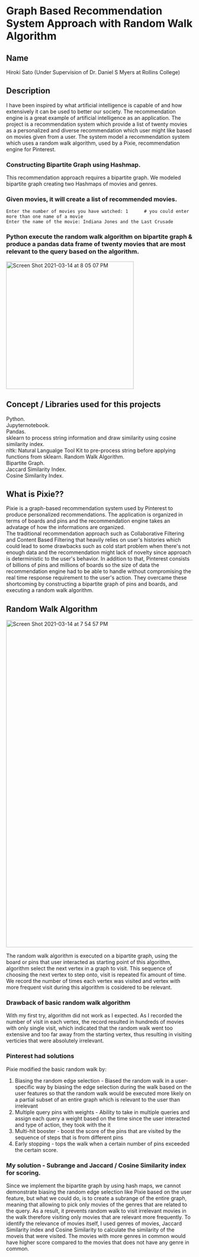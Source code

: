 # Graph Based Recommendation System Approach with Random Walk Algorithm

## Name
Hiroki Sato (Under Supervision of Dr. Daniel S Myers at Rollins College)

## Description
I have been inspired by what artificial intelligence is capable of and how extensively it can be used to better our society. The recommendation engine is a great example of artificial intelligence as an application. 
The project is a recommendation system which provide a list of twenty movies as a personalized and diverse recommendation which user might like based on movies given from a user. The system model a recommendation system which uses a random walk algorithm, used by a Pixie, recommendation engine for Pinterest.   
### Constructing Bipartite Graph using Hashmap.  
This recommendation approach requires a bipartite graph. We modeled bipartite graph creating two Hashmaps of movies and genres. 
### Given movies, it will create a list of recommended movies.
``` 
Enter the number of movies you have watched: 1      # you could enter more than one name of a movie
Enter the name of the movie: Indiana Jones and the Last Crusade
```
### Python execute the random walk algorithm on bipartite graph & produce a pandas data frame of twenty movies that are most relevant to the query based on the algorithm.  
<img width="344" alt="Screen Shot 2021-03-14 at 8 05 07 PM" src="https://user-images.githubusercontent.com/71889206/111089101-b9491200-8500-11eb-81e8-edcd6730cf56.png">


## Concept / Libraries used for this projects
Python.   
Jupyternotebook.  
Pandas.  
sklearn to process string information and draw similarity using cosine similarity index.  
nltk: Natural Langualge Tool Kit to pre-process string before applying functions from sklearn. 
Random Walk Algorithm.  
Bipartite Graph.     
Jaccard Similarity Index.  
Cosine Similarity Index.  


## What is Pixie?? 
Pixie is a graph-based recommendation system used by Pinterest to produce personalized recommendations. The application is organized in terms of boards and pins and the recommendation engine takes an advatage of how the informations are organized.  
The traditional recommendation approach such as Collaborative Filtering and Content Based Filtering that heavily relies on user's histories which could lead to some drawbacks such as cold start problem when there's not enough data and the recommendation might lack of novelty since approach is deterministic to the user's behavior. In addition to that, Pinterest consists of billions of pins and millions of boards so the size of data the recommendation engine had to be able to handle without compromising the real time response requirement to the user's action. 
They overcame these shortcoming by constructing a bipartite graph of pins and boards, and executing a random walk algorithm. 

## Random Walk Algorithm 
<img width="883" alt="Screen Shot 2021-03-14 at 7 54 57 PM" src="https://user-images.githubusercontent.com/71889206/111088763-2e1b4c80-84ff-11eb-82f9-5250026131e3.png">

The random walk algorithm is executed on a bipartite graph, using the board or pins that user interacted as starting point of this algorithm, algorithm select the next vertex in a graph to visit. This sequence of choosing the next vertex to step onto, visit is repeated fix amount of time. We record the number of times each vertex was visited and vertex with more frequent visit during this algorithm is cosidered to be relevant.  
### Drawback of basic random walk algorithm
With my first try, algorithm did not work as I expected. As I recorded the number of visit in each vertex, the record resulted in hundreds of movies with only single visit, which indicated that the random walk went too extensive and too far away from the starting vertex, thus resulting in visiting verticies that were absolutely irrelevant. 

### Pinterest had solutions 
Pixie modified the basic random walk by: 
1. Biasing the random edge selection - Biased the random walk in a user-specific way by biasing the edge selection during the walk based on the user features so that the random walk would be executed more likely on a partial subset of an entire graph which is relevant to the user than irrelevant
2. Multiple query pins with weights - Ability to take in multiple queries and assign each query a weight based on the time since the user interacted and type of action, they took with the it
3. Multi-hit booster - boost the score of the pins that are visited by the sequence of steps that is from different pins
4. Early stopping - tops the walk when a certain number of pins exceeded the certain score.  

### My solution - Subrange and Jaccard / Cosine Similarity index for scoring. 
Since we implement the bipartite graph by using hash maps, we cannot demonstrate biasing the random edge selection like Pixie based on the user feature, but what we could do, is to create a subrange of the entire graph, meaning that allowing to pick only movies of the genres that are related to the query. As a result, it prevents random walk to visit irrelevant movies in the walk therefore visiting only movies that are relevant more frequently.
To identify the relevance of movies itself, I used genres of movies, Jaccard Similarity index and Cosine Similarity to calculate the similarity of the moveis that were visited. The movies with more genres in common would have higher score compared to the movies that does not have any genre in common.   


